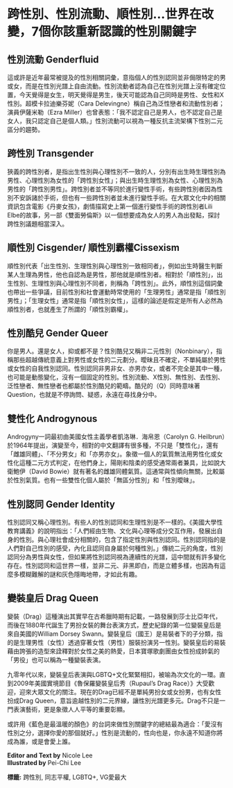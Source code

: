 # 跨性別、性別流動、順性別…世界在改變，7個你該重新認識的性別關鍵字

## **性別流動 Genderfluid** 

這或許是近年最常被提及的性別相關詞彙，意指個人的性別認同並非侷限特定的男或女，而是在性別光譜上自由流動。性別流動者認為自己在性別光譜上沒有確定位置，今天覺得是女生，明天覺得是男生，後天可能認為自己同時是男性、女性和X性別。超模卡拉迪樂芬妮（Cara Delevingne）稱自己為泛性戀者和流動性別者；演員伊薩米勒（Ezra Miller）也曾表態：「我不認定自己是男人，也不認定自己是女人，我只認定自己是個人類。」性別流動可以視為一種反抗主流架構下性別二元區分的趨勢。

## **跨性別 Transgender**

狹義的跨性別者，是指出生性別與心理性別不一致的人，分別有出生時生理性別為男性、心理性別為女性的「跨性別女性」；與出生時生理性別為女性、心理性別為男性的「跨性別男性」。跨性別者並不等同於進行變性手術，有些跨性別者因為性別不安訴諸於手術，但也有一些跨性別者並未進行變性手術。在大眾文化中的相關資訊包含電影《丹麥女孩》，劇情描寫史上第一個進行變性手術的跨性別者Lili Elbe的故事，另一部《雙面勞倫斯》以一個想要成為女人的男人為出發點，探討跨性別議題相當深入。

## **順性別 Cisgender/ 順性別霸權Cissexism**

順性別代表「出生性別、生理性別與心理性別一致相同者」，例如出生時醫生判斷某人生理為男性，他也自認為是男性，那他就是順性別者。相對於「順性別」，出生性別、生理性別與心理性別不同者，則稱為「跨性別」。此外，順性別這個詞彙也帶出一些爭議，目前性別和社會運動時常使用的「生理男性」通常是指「順性別男性」；「生理女性」通常是指「順性別女性」，這樣的論述是假定是所有人必然為順性別者，也就產生了所謂的「順性別霸權」。

## **性別酷兒 Gender Queer** 

你是男人。還是女人，抑或都不是？性別酷兒又稱非二元性別（Nonbinary），指稱那些超越傳統意義上對男性或女性的二元劃分。曖昧且不確定，不單純屬於男性或女性的自我性別認同。性別認同非男非女、亦男亦女，或者不完全是其中一種，也可能是動態變化，沒有一個固定的性別。性別流動、X性別、無性別、去性別、泛性戀者、無性戀者也都屬於性別酷兒的範疇。酷兒的（Q）同時意味著Question，也就是不停詢問、疑惑，永遠在尋找身分中。

## **雙性化 Androgynous**

Androgyny一詞最初由美國女性主義學者凱洛琳．海帛恩（Carolyn G. Heilbrun）於1964年提出，演變至今，相對的中文翻譯有很多種，不只是「雙性化」，還有「雌雄同體」、「不分男女」和「亦男亦女」。象徵一個人的氣質無法用男性化或女性化這種二元方式判定，在他們身上，陽剛和陰柔的感受通常兩者兼具，比如說大衛鮑伊（David Bowie）就有著名的雌雄同體氣質。這通常與性傾向無關，比較屬於性別氣質。也有一些雙性化個人屬於「無區分性別」和「性別曖昧」。

## **性別認同 Gender Identity**

性別認同又稱心理性別。有些人的性別認同和生理性別是不一樣的。《美國大學性教育講義》的說明指出：「人們經由生物、文化與心理等成分交互作用，發展出自身的性別。與心理社會成分相關的，包含了指定性別與性別認同。性別認同指的是人們對自己性別的感受，內化且認同自身屬於何種性別。」傳統二元的角度，性別認同分為男性與女性，但如果將性別認同視為連續性的光譜，這中間就有許多變化存在。性別認同和這世界一樣，並非二元、非黑即白，而是立體多樣，也因為有這麼多模糊難解的謎和灰色隱晦地帶，才如此有趣。

## **變裝皇后 Drag Queen**

變裝（Drag）這種演出其實早在古希臘時期有記載，一路發展到莎士比亞年代，而後在1880年代誕生了男扮女裝的舞台表演方式，歷史紀錄的第一位變裝皇后是來自美國的William Dorsey Swann。變裝皇后（國王）是易裝者下的子分類，指的是生理男性（女性）透過穿著女性（男性）服裝扮演另一性別。變裝皇后的易裝藉由誇張的造型來詮釋對於女性之美的熱愛，日本寶塚歌劇團由女性扮成帥氣的「男役」也可以稱為一種變裝表演。

九零年代以來，變裝皇后表演與LGBTQ+文化緊緊相扣，被喻為次文化的一環。直到2009年美國實境節目《魯保羅變裝皇后秀（Rupaul’s Drag Race）》大受歡迎，迎來大眾文化的關注。現在的Drag已經不是單純男扮女或女扮男，也有女性扮成Drag Queen，意旨逾越性別的二元界線，讓性別光譜更多元。Drag不只是一門表演藝術，更是象徵人人平等的重要彰顯。

或許用《藍色是最溫暖的顏色》的台詞來做性別關鍵字的總結最為適合：「愛沒有性別之分，選擇你愛的那個就好。」性別是流動的，性向也是，你永遠不知道你將成為誰，或是會愛上誰。

**Editor and Text by** Nicole Lee  
**Illustrated by** Pei-Chi Lee  

**標籤:** 跨性別, 同志平權, LGBTQ+, VG愛最大